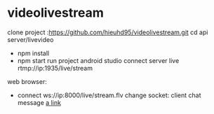 # videolivestream
clone project :https://github.com/hieuhd95/videolivestream.git
cd api server/livevideo
  - npm install
  - npm start
run project android studio
  connect server live
    rtmp://ip:1935/live/stream
    
web browser:
 - connect ws://ip:8000/live/stream.flv
change socket: client chat message [a link](https://github.com/hieuhd95/videolivestream/blob/61fc0e16d408fba231564b22ef69465913da1c0f/app/src/main/java/com/aloopen/livestreamingfb/LiveCamera.java#L56)


